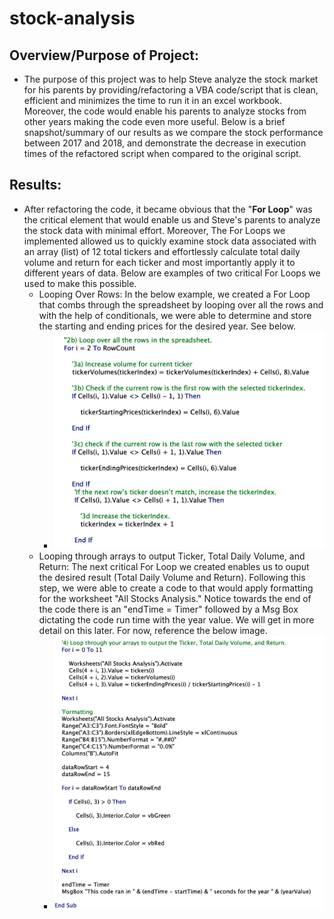 # stock-analysis

## Overview/Purpose of Project:
   * The purpose of this project was to help Steve analyze the stock market for his parents by providing/refactoring a VBA code/script that is clean, efficient and minimizes the time to run it in an excel workbook. Moreover, the code would enable his parents to analyze stocks from other years making the code even more useful. Below is a brief snapshot/summary of our results as we compare the stock performance between 2017 and 2018, and demonstrate the decrease in execution times of the refactored script when compared to the original script.

## Results:
   * After refactoring the code, it became obvious that the "**For Loop**" was the critical element that would enable us and Steve's parents to analyze the stock data with minimal effort. Moreover, The For Loops we implemented allowed us to quickly examine stock data associated with an array (list) of 12 total tickers and effortlessly calculate total daily volume and return for each ticker and most importantly apply it to different years of data. Below are examples of two critical For Loops we used to make this possible. 
     * Looping Over Rows: In the below example, we created a For Loop that combs through the spreadsheet by looping over all the rows and with the help of conditionals, we were able to determine and store the starting and ending prices for the desired year. See below.
       * ![For_Loop_Over_Rows](Resources/For_Loop_over_rows.png)
     * Looping through arrays to output Ticker, Total Daily Volume, and Return: The next critical For Loop we created enables us to ouput the desired result (Total Daily Volume and Return). Following this step, we were able to create a code to that would apply formatting for the worksheet "All Stocks Analysis." Notice towards the end of the code there is an "endTime = Timer" followed by a Msg Box dictating the code run time with the year value. We will get in more detail on this later. For now, reference the below image.
       * ![For_Loop_through arrays](Resources/FOR_LOOP_ARRAYS_OUTPUT.png)

      
